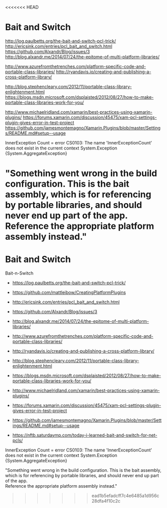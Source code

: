 <<<<<<< HEAD
# Bait and Switch


http://log.paulbetts.org/the-bait-and-switch-pcl-trick/
http://ericsink.com/entries/pcl_bait_and_switch.html
https://github.com/Alxandr/Blog/issues/3
http://blog.alxandr.me/2014/07/24/the-epitome-of-multi-platform-libraries/

http://www.azurefromthetrenches.com/platform-specific-code-and-portable-class-libraries/
http://ryandavis.io/creating-and-publishing-a-cross-platform-library/




http://blog.stephencleary.com/2012/11/portable-class-library-enlightenment.html
https://blogs.msdn.microsoft.com/dsplaisted/2012/08/27/how-to-make-portable-class-libraries-work-for-you/

http://www.michaelridland.com/xamarin/best-practices-using-xamarin-plugins/
https://forums.xamarin.com/discussion/45475/xam-pcl-settings-plugin-gives-error-in-test-project
https://github.com/jamesmontemagno/Xamarin.Plugins/blob/master/Settings/README.md#setup--usage



InnerException	Count = error CS0103: The name 'InnerExceptionCount' does not exist in 
the current context	System.Exception {System.AggregateException}

"Something went wrong in the build configuration.  This is the bait assembly, which is 
for referencing by portable libraries, and should never end up part of the app.  
Reference the appropriate platform assembly instead."
=======
# Bait and Switch

Bait-n-Switch

*   https://log.paulbetts.org/the-bait-and-switch-pcl-trick/

*   https://github.com/mattleibow/CreatingPlatformPlugins

*   http://ericsink.com/entries/pcl_bait_and_switch.html

*   https://github.com/Alxandr/Blog/issues/3

*   http://blog.alxandr.me/2014/07/24/the-epitome-of-multi-platform-libraries/

*   http://www.azurefromthetrenches.com/platform-specific-code-and-portable-class-libraries/

*   http://ryandavis.io/creating-and-publishing-a-cross-platform-library/

*   http://blog.stephencleary.com/2012/11/portable-class-library-enlightenment.html

*   https://blogs.msdn.microsoft.com/dsplaisted/2012/08/27/how-to-make-portable-class-libraries-work-for-you/

*   http://www.michaelridland.com/xamarin/best-practices-using-xamarin-plugins/

*   https://forums.xamarin.com/discussion/45475/xam-pcl-settings-plugin-gives-error-in-test-project

*   https://github.com/jamesmontemagno/Xamarin.Plugins/blob/master/Settings/README.md#setup--usage

*   https://nftb.saturdaymp.com/today-i-learned-bait-and-switch-for-net-pcls/



InnerException	Count = error CS0103: The name 'InnerExceptionCount' does not exist in 
the current context	System.Exception {System.AggregateException}

"Something went wrong in the build configuration.  This is the bait assembly, which is 
for referencing by portable libraries, and should never end up part of the app.  
Reference the appropriate platform assembly instead."
>>>>>>> ead1b5efadcff7c4e6485a1d956c28dfa4f10c2c
